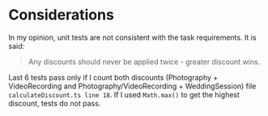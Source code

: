 # Considerations

In my opinion, unit tests are not consistent with the task requirements. It is said:

> Any discounts should never be applied twice - greater discount wins.

Last 6 tests pass only if I count both discounts (Photography + VideoRecording and Photography/VideoRecording + WeddingSession) file `calculateDiscount.ts line 18`. If I used `Math.max()` to get the highest discount, tests do not pass.
